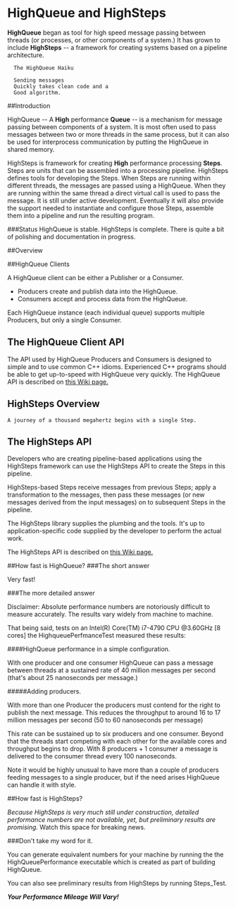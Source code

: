# HighQueue and HighSteps
<b>HighQueue</b> began as tool for high speed message passing between threads (or processes, or other components of a system.)   It has grown to include <b>HighSteps</b> -- a framework for creating systems based on a pipeline architecture.

```
  The HighQueue Haiku

  Sending messages
  Quickly takes clean code and a
  Good algorithm.
```

##Introduction

HighQueue -- A <b>High</b> performance <b>Queue</b> -- is a mechanism for message passing between components of a system.  It is most often used to pass messages between two or more threads in the same process, but it can also be 
used for interprocess communication by putting the HighQueue in shared memory. 

HighSteps is framework for creating <b>High</b> performance processing <b>Steps</b>.  Steps are units that can be assembled into a processing pipeline.   HighSteps defines tools for developing the Steps.  When Steps are running within different threads, the messages are passed using a HighQueue.  When they are running within the same thread a direct virtual call is used to pass the message.
It is still under active development.  Eventually it will also provide the support needed to instantiate and configure those Steps, assemble them into a pipeline and run the resulting program.

###Status
HighQueue is stable.
HighSteps is complete.  There is quite a bit of polishing and documentation in progress.

##Overview 

##HighQueue Clients

A HighQueue client can be either a Publisher or a Consumer.
  *	Producers create and publish data into the HighQueue.   
  * Consumers accept and process data from the HighQueue.
  
Each HighQueue instance (each individual queue) supports multiple Producers, but only a single Consumer.

## The HighQueue Client API

The API used by HighQueue Producers and Consumers is designed to simple and to use common C++ idioms.  Experienced C++ programs should be able to get up-to-speed with HighQueue very quickly.
The HighQueue API is described on [this Wiki page.](https://github.com/dale-wilson/HighQueue/wiki/HighQueue-API)

## HighSteps Overview
```
A journey of a thousand megahertz begins with a single Step.
```


## The HighSteps API
Developers who are creating pipeline-based applications using the HighSteps framework can use the HighSteps API to create the Steps in this pipeline.

HighSteps-based Steps receive messages from previous Steps; apply a transformation to the messages, then pass these messages (or new messages derived from the input messages) 
on to subsequent Steps in the pipeline.  

The HighSteps library supplies the plumbing and the tools.  It's up to application-specific code supplied by the developer to perform the actual work.

The HighSteps API is described on [this Wiki page.](https://github.com/dale-wilson/HighQueue/wiki/HighSteps-API)

##How fast is HighQueue?
###The short answer  

Very fast!

###The more detailed answer

Disclaimer: Absolute performance numbers are notoriously difficult to measure accurately. The results vary widely from machine to machine.

That being said, tests on an Intel(R) Core(TM) i7-4790 CPU @3.60GHz [8 cores] the HighqueuePerfmanceTest measured these results:

####HighQueue performance in a simple configuration.

With one producer and one consumer HighQueue can pass a message between threads at a sustained rate of 40 million messages per second (that's about 25 nanoseconds per message.)

#####Adding producers.

With more than one Producer the producers must contend for the right to publish the next message.  This reduces the throughput to around 16 to 17 million messages per second (50 to 60 nanoseconds per message) 

This rate can be sustained up to six producers and one consumer. Beyond that the threads start competing with each other for the available cores and throughput begins to drop.  With 8 producers + 1 consumer a message is delivered to the consumer thread every 100 nanoseconds.

Note it would be highly unusual to have more than a couple of producers feeding messages to a single producer, but if the need arises HighQueue can handle it with style.

##How fast is HighSteps?

<em>Because HighSteps is very much still under construction, detailed performance numbers are not available, yet, but preliminary results are promising.</em> 
Watch this space for breaking news.

###Don't take my word for it.

You can generate equivalent numbers for your machine by running the the HighQueuePerformance executable which is created as part of building HighQueue.

You can also see preliminary results from HighSteps by running Steps_Test.

<b><em>Your Performance Mileage Will Vary!</em></b>

